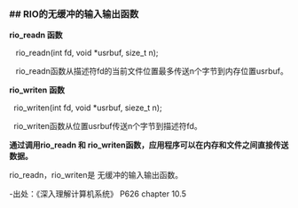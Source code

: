 ### \## RIO的无缓冲的输入输出函数

**rio_readn 函数**

   rio_readn(int fd, void \*usrbuf, size_t n);  

   rio_readn函数从描述符fd的当前文件位置最多传送n个字节到内存位置usrbuf。

**rio_writen 函数**

  rio_writen(int fd, void \*usrbuf, sieze_t n);

  rio_writen函数从位置usrbuf传送n个字节到描述符fd。

**通过调用rio_readn 和 rio_writen函数，应用程序可以在内存和文件之间直接传送数据。**

rio_readn，rio_writen是 无缓冲的输入输出函数。

\-出处：《深入理解计算机系统》 P626 chapter 10.5
